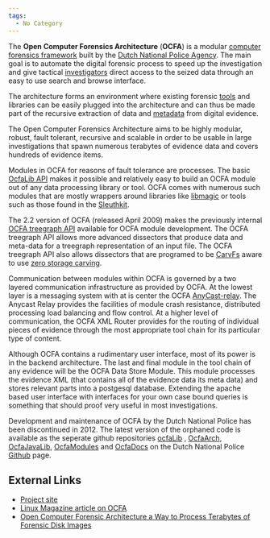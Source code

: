 ```yaml
---
tags:
  - No Category
---
```

The **Open Computer Forensics Architecture** (**OCFA**) is a modular
[computer forensics framework](computer_forensics_framework.md)
built by the [Dutch National Police Agency](klpd.md). The main
goal is to automate the digital forensic process to speed up the
investigation and give tactical [investigators](investigator.md)
direct access to the seized data through an easy to use search and
browse interface.

The architecture forms an environment where existing forensic
[tools](tools.md) and libraries can be easily plugged into the
architecture and can thus be made part of the recursive extraction of
data and [metadata](metadata.md) from digital evidence.

The Open Computer Forensics Architecture aims to be highly modular,
robust, fault tolerant, recursive and scalable in order to be usable in
large investigations that spawn numerous terabytes of evidence data and
covers hundreds of evidence items.

Modules in OCFA for reasons of fault tolerance are processes. The basic
[OcfaLib API](ocfalib_api.md) makes it possible and relatively
easy to build an OCFA module out of any data processing library or tool.
OCFA comes with numerous such modules that are mostly wrappers around
libraries like [libmagic](libmagic.md) or tools such as those
found in the [Sleuthkit](sleuthkit.md).

The 2.2 version of OCFA (released April 2009) makes the previously
internal [OCFA treegraph API](ocfa_treegraph_api.md) available
for OCFA module development. The OCFA treegraph API allows more advanced
dissectors that produce data and meta-data for a treegraph
representation of an input file. The OCFA treegraph API also allows
dissectors that are programed to be [CarvFs](carvfs.md) aware to
use [zero storage carving](zero_storage_carving.md).

Communication between modules within OCFA is governed by a two layered
communication infrastructure as provided by OCFA. At the lowest layer is
a messaging system with at is center the OCFA
[AnyCast-relay](anycast-relay.md). The Anycast Relay provides
the facilities of module crash resistance, distributed processing load
balancing and flow control. At a higher level of communication, the OCFA
XML Router provides for the routing of individual pieces of evidence
through the most appropriate tool chain for its particular type of
content.

Although OCFA contains a rudimentary user interface, most of its power
is in the backend architecture. The last and final module in the tool
chain of any evidence will be the OCFA Data Store Module. This module
processes the evidence XML (that contains all of the evidence data its
meta data) and stores relevant parts into a postgesql database.
Extending the apache based user interface with interfaces for your own
case bound queries is something that should proof very useful in most
investigations.

Development and maintenance of OCFA by the Dutch National Police has
been discontinued in 2012. The latest version of the orphaned code is
available as the seperate github repositories
[ocfaLib](https://github.com/DNPA/OcfaLib) ,
[OcfaArch](https://github.com/DNPA/OcfaArch),
[OcfaJavaLib](https://github.com/DNPA/OcfaJavaLib),
[OcfaModules](https://github.com/DNPA/OcfaModules) and
[OcfaDocs](https://github.com/DNPA/OcfaDocs) on the Dutch National
Police [Github](https://github.com/DNPA) page.

## External Links

- [Project site](http://sourceforge.net/projects/ocfa/)
- [Linux Magazine article on
  OCFA](http://www.linux-magazine.com/Issues/2008/93/OCFA)
- [Open Computer Forensic Architecture a Way to Process Terabytes of
  Forensic Disk
  Images](https://www.researchgate.net/publication/226554617_Open_Computer_Forensic_Architecture_a_Way_to_Process_Terabytes_of_Forensic_Disk_Images)